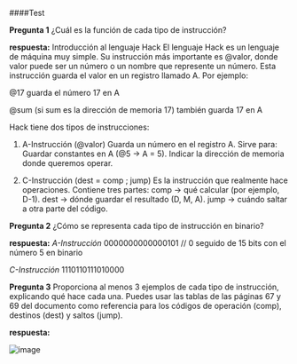 ####Test

**Pregunta 1**
¿Cuál es la función de cada tipo de instrucción?

**respuesta:**
Introducción al lenguaje Hack
El lenguaje Hack es un lenguaje de máquina muy simple. Su instrucción más importante es @valor, donde valor puede ser un número o un nombre que represente un número. Esta instrucción guarda el valor en un registro llamado A. Por ejemplo:

@17 guarda el número 17 en A

@sum (si sum es la dirección de memoria 17) también guarda 17 en A

Hack tiene dos tipos de instrucciones:

1. A-Instrucción (@valor)
Guarda un número en el registro A.
Sirve para:
Guardar constantes en A (@5 → A = 5).
Indicar la dirección de memoria donde queremos operar.

2. C-Instrucción (dest = comp ; jump)
Es la instrucción que realmente hace operaciones.
Contiene tres partes:
comp → qué calcular (por ejemplo, D-1).
dest → dónde guardar el resultado (D, M, A).
jump → cuándo saltar a otra parte del código.

**Pregunta 2**
¿Cómo se representa cada tipo de instrucción en binario?

**respuesta:**
*A-Instrucción*
0000000000000101  // 0 seguido de 15 bits con el número 5 en binario

*C-Instrucción*
1110110111010000

**Pregunta 3**
Proporciona al menos 3 ejemplos de cada tipo de instrucción, explicando qué hace cada una. Puedes usar las tablas de las páginas 67 y 69 del documento como referencia para los códigos de operación (comp), destinos (dest) y saltos (jump).

**respuesta:**

![image](https://github.com/user-attachments/assets/e7f802df-b1ea-4476-a575-7c836b55f78d)
